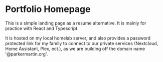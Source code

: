 # Portfolio Homepage
This is a simple landing page as a resume alternative.
It is mainly for practice with React and Typescript. 

It is hosted on my local homelab server, 
and also provides a password protected link for 
my family to connect to our private services (Nextcloud, Home Assistant, Plex, ect.),
as we are building off the domain name '@parkermartin.org'. 